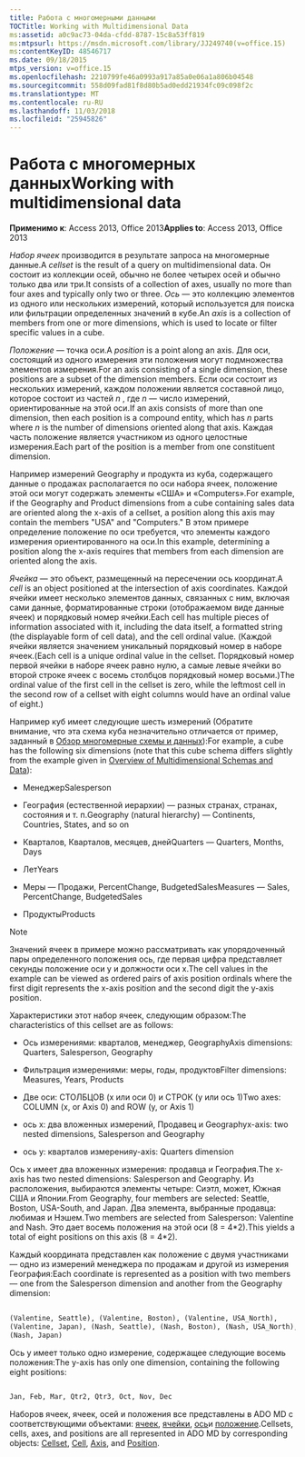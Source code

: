 ```yaml
---
title: Работа с многомерными данными
TOCTitle: Working with Multidimensional Data
ms:assetid: a0c9ac73-04da-cfdd-8787-15c8a53ff819
ms:mtpsurl: https://msdn.microsoft.com/library/JJ249740(v=office.15)
ms:contentKeyID: 48546717
ms.date: 09/18/2015
mtps_version: v=office.15
ms.openlocfilehash: 2210799fe46a0993a917a85a0e06a1a806b04548
ms.sourcegitcommit: 558d09fad81f8d80b5ad0edd21934fc09c098f2c
ms.translationtype: MT
ms.contentlocale: ru-RU
ms.lasthandoff: 11/03/2018
ms.locfileid: "25945826"
---
```

# <a name="working-with-multidimensional-data"></a><span data-ttu-id="3b43f-102">Работа с многомерных данных</span><span class="sxs-lookup"><span data-stu-id="3b43f-102">Working with multidimensional data</span></span>


<span data-ttu-id="3b43f-103">**Применимо к**: Access 2013, Office 2013</span><span class="sxs-lookup"><span data-stu-id="3b43f-103">**Applies to**: Access 2013, Office 2013</span></span>

<span data-ttu-id="3b43f-104">*Набор ячеек* производится в результате запроса на многомерные данные.</span><span class="sxs-lookup"><span data-stu-id="3b43f-104">A *cellset* is the result of a query on multidimensional data.</span></span> <span data-ttu-id="3b43f-105">Он состоит из коллекции осей, обычно не более четырех осей и обычно только два или три.</span><span class="sxs-lookup"><span data-stu-id="3b43f-105">It consists of a collection of axes, usually no more than four axes and typically only two or three.</span></span> <span data-ttu-id="3b43f-106">*Ось* — это коллекцию элементов из одного или нескольких измерений, который используется для поиска или фильтрации определенных значений в кубе.</span><span class="sxs-lookup"><span data-stu-id="3b43f-106">An *axis* is a collection of members from one or more dimensions, which is used to locate or filter specific values in a cube.</span></span>

<span data-ttu-id="3b43f-107">*Положение* — точка оси.</span><span class="sxs-lookup"><span data-stu-id="3b43f-107">A *position* is a point along an axis.</span></span> <span data-ttu-id="3b43f-108">Для оси, состоящий из одного измерения эти положения могут подмножества элементов измерения.</span><span class="sxs-lookup"><span data-stu-id="3b43f-108">For an axis consisting of a single dimension, these positions are a subset of the dimension members.</span></span> <span data-ttu-id="3b43f-109">Если оси состоит из нескольких измерений, каждом положении является составной лицо, которое состоит из частей *n* , где *n* — число измерений, ориентированные на этой оси.</span><span class="sxs-lookup"><span data-stu-id="3b43f-109">If an axis consists of more than one dimension, then each position is a compound entity, which has *n* parts where *n* is the number of dimensions oriented along that axis.</span></span> <span data-ttu-id="3b43f-110">Каждая часть положение является участником из одного целостные измерения.</span><span class="sxs-lookup"><span data-stu-id="3b43f-110">Each part of the position is a member from one constituent dimension.</span></span>

<span data-ttu-id="3b43f-111">Например измерений Geography и продукта из куба, содержащего данные о продажах располагается по оси набора ячеек, положение этой оси могут содержать элементы «США» и «Computers».</span><span class="sxs-lookup"><span data-stu-id="3b43f-111">For example, if the Geography and Product dimensions from a cube containing sales data are oriented along the x-axis of a cellset, a position along this axis may contain the members "USA" and "Computers."</span></span> <span data-ttu-id="3b43f-112">В этом примере определение положение по оси требуется, что элементы каждого измерения ориентированного на оси.</span><span class="sxs-lookup"><span data-stu-id="3b43f-112">In this example, determining a position along the x-axis requires that members from each dimension are oriented along the axis.</span></span>

<span data-ttu-id="3b43f-113">*Ячейка* — это объект, размещенный на пересечении ось координат.</span><span class="sxs-lookup"><span data-stu-id="3b43f-113">A *cell* is an object positioned at the intersection of axis coordinates.</span></span> <span data-ttu-id="3b43f-114">Каждой ячейки имеет несколько элементов данных, связанных с ним, включая сами данные, форматированные строки (отображаемом виде данные ячеек) и порядковый номер ячейки.</span><span class="sxs-lookup"><span data-stu-id="3b43f-114">Each cell has multiple pieces of information associated with it, including the data itself, a formatted string (the displayable form of cell data), and the cell ordinal value.</span></span> <span data-ttu-id="3b43f-115">(Каждой ячейки является значением уникальный порядковый номер в наборе ячеек.</span><span class="sxs-lookup"><span data-stu-id="3b43f-115">(Each cell is a unique ordinal value in the cellset.</span></span> <span data-ttu-id="3b43f-116">Порядковый номер первой ячейки в наборе ячеек равно нулю, а самые левые ячейки во второй строке ячеек с восемь столбцов порядковый номер восьми.)</span><span class="sxs-lookup"><span data-stu-id="3b43f-116">The ordinal value of the first cell in the cellset is zero, while the leftmost cell in the second row of a cellset with eight columns would have an ordinal value of eight.)</span></span>

<span data-ttu-id="3b43f-117">Например куб имеет следующие шесть измерений (Обратите внимание, что эта схема куба незначительно отличается от пример, заданный в [Обзор многомерные схемы и данных](overview-of-multidimensional-schemas-and-data.md)):</span><span class="sxs-lookup"><span data-stu-id="3b43f-117">For example, a cube has the following six dimensions (note that this cube schema differs slightly from the example given in [Overview of Multidimensional Schemas and Data](overview-of-multidimensional-schemas-and-data.md)):</span></span>

  - <span data-ttu-id="3b43f-118">Менеджер</span><span class="sxs-lookup"><span data-stu-id="3b43f-118">Salesperson</span></span>

  - <span data-ttu-id="3b43f-119">География (естественной иерархии) — разных странах, странах, состояния и т. п.</span><span class="sxs-lookup"><span data-stu-id="3b43f-119">Geography (natural hierarchy) — Continents, Countries, States, and so on</span></span>

  - <span data-ttu-id="3b43f-120">Кварталов, Кварталов, месяцев, дней</span><span class="sxs-lookup"><span data-stu-id="3b43f-120">Quarters — Quarters, Months, Days</span></span>

  - <span data-ttu-id="3b43f-121">Лет</span><span class="sxs-lookup"><span data-stu-id="3b43f-121">Years</span></span>

  - <span data-ttu-id="3b43f-122">Меры — Продажи, PercentChange, BudgetedSales</span><span class="sxs-lookup"><span data-stu-id="3b43f-122">Measures — Sales, PercentChange, BudgetedSales</span></span>

  - <span data-ttu-id="3b43f-123">Продукты</span><span class="sxs-lookup"><span data-stu-id="3b43f-123">Products</span></span>


> [!NOTE]
> <P><span data-ttu-id="3b43f-124">Значений ячеек в примере можно рассматривать как упорядоченный пары определенного положения ось, где первая цифра представляет секунды положение оси y и должности оси x.</span><span class="sxs-lookup"><span data-stu-id="3b43f-124">The cell values in the example can be viewed as ordered pairs of axis position ordinals where the first digit represents the x-axis position and the second digit the y-axis position.</span></span></P>



<span data-ttu-id="3b43f-125">Характеристики этот набор ячеек, следующим образом:</span><span class="sxs-lookup"><span data-stu-id="3b43f-125">The characteristics of this cellset are as follows:</span></span>

  - <span data-ttu-id="3b43f-126">Ось измерениями: кварталов, менеджер, Geography</span><span class="sxs-lookup"><span data-stu-id="3b43f-126">Axis dimensions: Quarters, Salesperson, Geography</span></span>

  - <span data-ttu-id="3b43f-127">Фильтрация измерениями: меры, годы, продуктов</span><span class="sxs-lookup"><span data-stu-id="3b43f-127">Filter dimensions: Measures, Years, Products</span></span>

  - <span data-ttu-id="3b43f-128">Две оси: СТОЛБЦОВ (x или оси 0) и СТРОК (y или ось 1)</span><span class="sxs-lookup"><span data-stu-id="3b43f-128">Two axes: COLUMN (x, or Axis 0) and ROW (y, or Axis 1)</span></span>

  - <span data-ttu-id="3b43f-129">ось x: два вложенных измерений, Продавец и Geography</span><span class="sxs-lookup"><span data-stu-id="3b43f-129">x-axis: two nested dimensions, Salesperson and Geography</span></span>

  - <span data-ttu-id="3b43f-130">ось y: кварталов измерения</span><span class="sxs-lookup"><span data-stu-id="3b43f-130">y-axis: Quarters dimension</span></span>

<span data-ttu-id="3b43f-131">Ось x имеет два вложенных измерения: продавца и География.</span><span class="sxs-lookup"><span data-stu-id="3b43f-131">The x-axis has two nested dimensions: Salesperson and Geography.</span></span> <span data-ttu-id="3b43f-132">Из расположения, выбираются элементы четыре: Сиэтл, может, Южная США и Японии.</span><span class="sxs-lookup"><span data-stu-id="3b43f-132">From Geography, four members are selected: Seattle, Boston, USA-South, and Japan.</span></span> <span data-ttu-id="3b43f-133">Два элемента, выбранные продавца: любимая и Нэшем.</span><span class="sxs-lookup"><span data-stu-id="3b43f-133">Two members are selected from Salesperson: Valentine and Nash.</span></span> <span data-ttu-id="3b43f-134">Это дает восемь положения на этой оси (8 = 4\*2).</span><span class="sxs-lookup"><span data-stu-id="3b43f-134">This yields a total of eight positions on this axis (8 = 4\*2).</span></span>

<span data-ttu-id="3b43f-135">Каждый координата представлен как положение с двумя участниками — одно из измерений менеджера по продажам и другой из измерения География:</span><span class="sxs-lookup"><span data-stu-id="3b43f-135">Each coordinate is represented as a position with two members — one from the Salesperson dimension and another from the Geography dimension:</span></span>

```vb 
 
(Valentine, Seattle), (Valentine, Boston), (Valentine, USA_North), 
(Valentine, Japan), (Nash, Seattle), (Nash, Boston), (Nash, USA_North), 
(Nash, Japan) 
```

<span data-ttu-id="3b43f-136">Ось y имеет только одно измерение, содержащее следующие восемь положения:</span><span class="sxs-lookup"><span data-stu-id="3b43f-136">The y-axis has only one dimension, containing the following eight positions:</span></span>

```vb 
 
Jan, Feb, Mar, Qtr2, Qtr3, Oct, Nov, Dec 
```

<span data-ttu-id="3b43f-137">Наборов ячеек, ячеек, осей и положения все представлены в ADO MD с соответствующими объектами: [ячеек](cellset-object-ado-md.md), [ячейки](cell-object-ado-md.md), [ось](axis-object-ado-md.md)и [положение](position-object-ado-md.md).</span><span class="sxs-lookup"><span data-stu-id="3b43f-137">Cellsets, cells, axes, and positions are all represented in ADO MD by corresponding objects: [Cellset](cellset-object-ado-md.md), [Cell](cell-object-ado-md.md), [Axis](axis-object-ado-md.md), and [Position](position-object-ado-md.md).</span></span>

